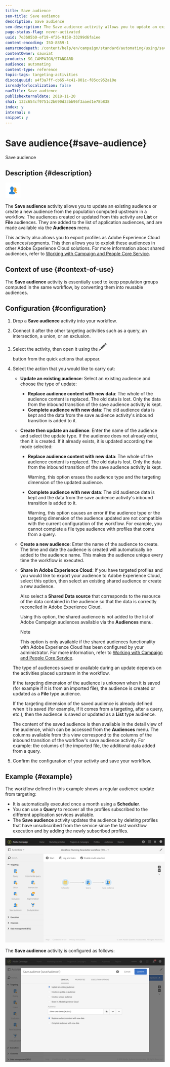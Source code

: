 ```yaml
---
title: Save audience
seo-title: Save audience
description: Save audience
seo-description: The Save audience activity allows you to update an existing audience or create a new audience from the population computed upstream in a workflow.
page-status-flag: never-activated
uuid: 7e3b85b0-ef19-4f26-9158-33299d6fa1ee
content-encoding: ISO-8859-1
aemsrcnodepath: /content/help/en/campaign/standard/automating/using/save-audience
contentOwner: sauviat
products: SG_CAMPAIGN/STANDARD
audience: automating
content-type: reference
topic-tags: targeting-activities
discoiquuid: a4f3a7ff-cb65-4c41-801c-f85cc952a10e
isreadyforlocalization: false
navTitle: Save audience
publishexternaldate: 2018-11-20
sha1: 132c654cf9751c2b690d33bb96f3aaed1e78b838
index: y
internal: n
snippet: y
---
```


# Save audience{#save-audience}

Save audience

## Description {#description}

![](assets/save_audience.png)

The **Save audience** activity allows you to update an existing audience or create a new audience from the population computed upstream in a workflow. The audiences created or updated from this activity are **List** or **File** audiences. They are added to the list of application audiences, and are made available via the **Audiences** menu.

This activity also allows you to export profiles as Adobe Experience Cloud audiences/segments. This then allows you to exploit these audiences in other Adobe Experience Cloud solutions. For more information about shared audiences, refer to [Working with Campaign and People Core Service](../../integrating/using/about-campaign-audience-manager-or-people-core-service-integration.md).

## Context of use {#context-of-use}

The **Save audience** activity is essentially used to keep population groups computed in the same workflow, by converting them into reusable audiences.

## Configuration {#configuration}

1. Drop a **Save audience** activity into your workflow.
1. Connect it after the other targeting activities such as a query, an intersection, a union, or an exclusion.
1. Select the activity, then open it using the  ![](assets/edit_darkgrey-24px.png)

   button from the quick actions that appear.
1. Select the action that you would like to carry out:

    * **Update an existing audience**: Select an existing audience and choose the type of update:

        * **Replace audience content with new data**: The whole of the audience content is replaced. The old data is lost. Only the data from the inbound transition of the save audience activity is kept.
        * **Complete audience with new data**: The old audience data is kept and the data from the save audience activity's inbound transition is added to it.

    * **Create then update an audience**: Enter the name of the audience and select the update type. If the audience does not already exist, then it is created. If it already exists, it is updated according the mode selected:

        * **Replace audience content with new data**: The whole of the audience content is replaced. The old data is lost. Only the data from the inbound transition of the save audience activity is kept.

          Warning, this option erases the audience type and the targeting dimension of the updated audience.
        
        * **Complete audience with new data**: The old audience data is kept and the data from the save audience activity's inbound transition is added to it.

          Warning, this option causes an error if the audience type or the targeting dimension of the audience updated are not compatible with the current configuration of the workflow. For example, you cannot complete a file type audience with profiles that come from a query.

    * **Create a new audience**: Enter the name of the audience to create. The time and date the audience is created will automatically be added to the audience name. This makes the audience unique every time the workflow is executed.
    * **Share in Adobe Experience Cloud**: If you have targeted profiles and you would like to export your audience to Adobe Experience Cloud, select this option, then select an existing shared audience or create a new audience.

      Also select a **Shared Data source** that corresponds to the resource of the data contained in the audience so that the data is correctly reconciled in Adobe Experience Cloud.

      Using this option, the shared audience is not added to the list of Adobe Campaign audiences available via the **Audiences** menu.

      >[!NOTE]
      >
      >This option is only available if the shared audiences functionality with Adobe Experience Cloud has been configured by your administrator. For more information, refer to [Working with Campaign and People Core Service](../../integrating/using/about-campaign-audience-manager-or-people-core-service-integration.md).

   The type of audiences saved or available during an update depends on the activities placed upstream in the workflow.

   If the targeting dimension of the audience is unknown when it is saved (for example if it is from an imported file), the audience is created or updated as a **File** type audience.

   If the targeting dimension of the saved audience is already defined when it is saved (for example, if it comes from a targeting, after a query, etc.), then the audience is saved or updated as a **List** type audience.

   The content of the saved audience is then available in the detail view of the audience, which can be accessed from the **Audiences** menu. The columns available from this view correspond to the columns of the inbound transition of the workflow's save audience activity. For example: the columns of the imported file, the additional data added from a query.

1. Confirm the configuration of your activity and save your workflow.

## Example {#example}

The workflow defined in this example shows a regular audience update from targeting:

* It is automatically executed once a month using a **Scheduler**.
* You can use a **Query** to recover all the profiles subscribed to the different application services available.
* The **Save audience** activity updates the audience by deleting profiles that have unsubscribed from the service since the last workflow execution and by adding the newly subscribed profiles.

![](assets/save_audience_example_1.png)

The **Save audience** activity is configured as follows:

![](assets/save_audience_example_2.png)

